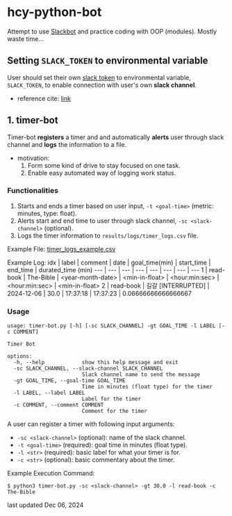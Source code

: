 # hcy-python-bot
Attempt to use [Slackbot](https://slack.com/intl/ko-kr/help/articles/202026038-Slackbot-%EC%86%8C%EA%B0%9C) and practice coding with OOP (modules). Mostly waste time...

## Setting ``SLACK_TOKEN`` to environmental variable
User should set their own [slack token](https://api.slack.com/tutorials/tracks/getting-a-token) to environmental variable, ``SLACK_TOKEN``, to enable connection with user's own **slack channel**.
  * reference cite: [link](https://www.datacamp.com/tutorial/how-to-send-slack-messages-with-python)

## 1. timer-bot
Timer-bot **registers** a timer and and automatically **alerts** user through slack channel and **logs** the information to a file.
  * motivation:
    1. Form some kind of drive to stay focused on one task.
    2. Enable easy automated way of logging work status.

### Functionalities
1. Starts and ends a timer based on user input, ``-t <goal-time>`` (metric: minutes, type: float).
2. Alerts start and end time to user through slack channel, ``-sc <slack-channel>`` (optional).
3. Logs the timer information to ``results/logs/timer_logs.csv`` file.

Example File: [timer_logs_example.csv](./results/logs/timer_logs_example.csv)

Example Log:
idx | label | comment | date | goal_time(min) | start_time | end_time | durated_time (min)
--- | --- | --- | --- | --- | --- | --- | ---
1 | read-book | The-Bible | \<year-month-date\> | \<min-in-float\> | \<hour:min:sec\> | \<hour:min:sec\> | \<min-in-float\>
2 | read-book | 길갈 [INTERRUPTED] | 2024-12-06 | 30.0 | 17:37:18 | 17:37:23 | 0.06666666666666667

### Usage
```
usage: timer-bot.py [-h] [-sc SLACK_CHANNEL] -gt GOAL_TIME -l LABEL [-c COMMENT]

Timer Bot

options:
  -h, --help            show this help message and exit
  -sc SLACK_CHANNEL, --slack-channel SLACK_CHANNEL
                        Slack channel name to send the message
  -gt GOAL_TIME, --goal-time GOAL_TIME
                        Time in minutes (float type) for the timer
  -l LABEL, --label LABEL
                        Label for the timer
  -c COMMENT, --comment COMMENT
                        Comment for the timer
```

A user can register a timer with following input arguments:
  * ``-sc <slack-channel>`` (optional): name of the slack channel.
  * ``-t <goal-time>`` (required): goal time in minutes (float type).
  * ``-l <str>`` (required): basic label for what your timer is for.
  * ``-c <str>`` (optional): basic commentary about the timer.

Example Execution Command:
```
$ python3 timer-bot.py -sc <slack-channel> -gt 30.0 -l read-book -c The-Bible
```

last updated Dec 06, 2024
